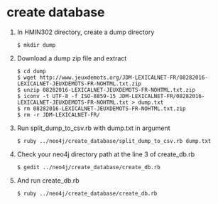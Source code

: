 # create database

1. In HMIN302 directory, create a dump directory
   ```shell
   $ mkdir dump
   ```

2. Download a dump zip file and extract
   ```shell
   $ cd dump
   $ wget http://www.jeuxdemots.org/JDM-LEXICALNET-FR/08282016-LEXICALNET-JEUXDEMOTS-FR-NOHTML.txt.zip
   $ unzip 08282016-LEXICALNET-JEUXDEMOTS-FR-NOHTML.txt.zip
   $ iconv -t UTF-8 -f ISO-8859-15 JDM-LEXICALNET-FR/08282016-LEXICALNET-JEUXDEMOTS-FR-NOHTML.txt > dump.txt
   $ rm 08282016-LEXICALNET-JEUXDEMOTS-FR-NOHTML.txt.zip
   $ rm -r JDM-LEXICALNET-FR/
   ```

3. Run split_dump_to_csv.rb with dump.txt in argument
   ```shell
   $ ruby ../neo4j/create_database/split_dump_to_csv.rb dump.txt
   ```

4. Check your neo4j directory path at the line 3 of create_db.rb
   ```shell
   $ gedit ../neo4j/create_database/create_db.rb
   ```

5. And run create_db.rb
   ```shell
   $ ruby ../neo4j/create_database/create_db.rb
   ```